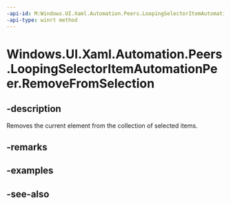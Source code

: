```yaml
---
-api-id: M:Windows.UI.Xaml.Automation.Peers.LoopingSelectorItemAutomationPeer.RemoveFromSelection
-api-type: winrt method
---
```


<!-- Method syntax
public void RemoveFromSelection()
-->

# Windows.UI.Xaml.Automation.Peers.LoopingSelectorItemAutomationPeer.RemoveFromSelection

## -description
Removes the current element from the collection of selected items.



## -remarks

## -examples

## -see-also
